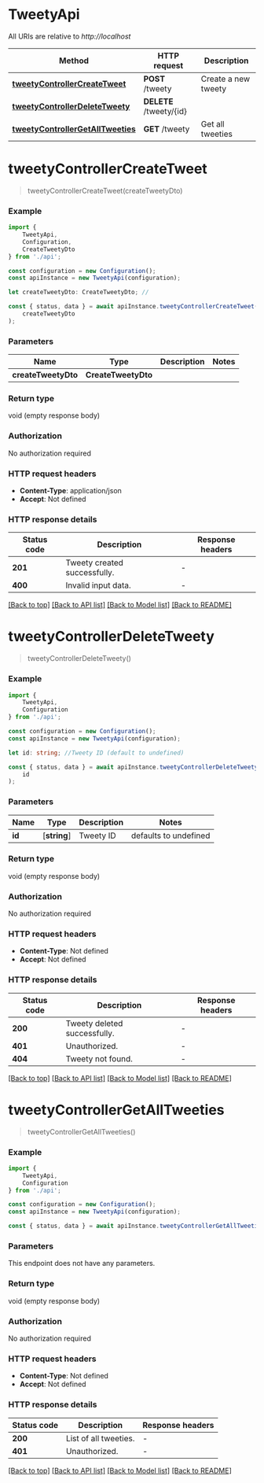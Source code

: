 # TweetyApi

All URIs are relative to *http://localhost*

|Method | HTTP request | Description|
|------------- | ------------- | -------------|
|[**tweetyControllerCreateTweet**](#tweetycontrollercreatetweet) | **POST** /tweety | Create a new tweety|
|[**tweetyControllerDeleteTweety**](#tweetycontrollerdeletetweety) | **DELETE** /tweety/{id} | |
|[**tweetyControllerGetAllTweeties**](#tweetycontrollergetalltweeties) | **GET** /tweety | Get all tweeties|

# **tweetyControllerCreateTweet**
> tweetyControllerCreateTweet(createTweetyDto)


### Example

```typescript
import {
    TweetyApi,
    Configuration,
    CreateTweetyDto
} from './api';

const configuration = new Configuration();
const apiInstance = new TweetyApi(configuration);

let createTweetyDto: CreateTweetyDto; //

const { status, data } = await apiInstance.tweetyControllerCreateTweet(
    createTweetyDto
);
```

### Parameters

|Name | Type | Description  | Notes|
|------------- | ------------- | ------------- | -------------|
| **createTweetyDto** | **CreateTweetyDto**|  | |


### Return type

void (empty response body)

### Authorization

No authorization required

### HTTP request headers

 - **Content-Type**: application/json
 - **Accept**: Not defined


### HTTP response details
| Status code | Description | Response headers |
|-------------|-------------|------------------|
|**201** | Tweety created successfully. |  -  |
|**400** | Invalid input data. |  -  |

[[Back to top]](#) [[Back to API list]](../README.md#documentation-for-api-endpoints) [[Back to Model list]](../README.md#documentation-for-models) [[Back to README]](../README.md)

# **tweetyControllerDeleteTweety**
> tweetyControllerDeleteTweety()


### Example

```typescript
import {
    TweetyApi,
    Configuration
} from './api';

const configuration = new Configuration();
const apiInstance = new TweetyApi(configuration);

let id: string; //Tweety ID (default to undefined)

const { status, data } = await apiInstance.tweetyControllerDeleteTweety(
    id
);
```

### Parameters

|Name | Type | Description  | Notes|
|------------- | ------------- | ------------- | -------------|
| **id** | [**string**] | Tweety ID | defaults to undefined|


### Return type

void (empty response body)

### Authorization

No authorization required

### HTTP request headers

 - **Content-Type**: Not defined
 - **Accept**: Not defined


### HTTP response details
| Status code | Description | Response headers |
|-------------|-------------|------------------|
|**200** | Tweety deleted successfully. |  -  |
|**401** | Unauthorized. |  -  |
|**404** | Tweety not found. |  -  |

[[Back to top]](#) [[Back to API list]](../README.md#documentation-for-api-endpoints) [[Back to Model list]](../README.md#documentation-for-models) [[Back to README]](../README.md)

# **tweetyControllerGetAllTweeties**
> tweetyControllerGetAllTweeties()


### Example

```typescript
import {
    TweetyApi,
    Configuration
} from './api';

const configuration = new Configuration();
const apiInstance = new TweetyApi(configuration);

const { status, data } = await apiInstance.tweetyControllerGetAllTweeties();
```

### Parameters
This endpoint does not have any parameters.


### Return type

void (empty response body)

### Authorization

No authorization required

### HTTP request headers

 - **Content-Type**: Not defined
 - **Accept**: Not defined


### HTTP response details
| Status code | Description | Response headers |
|-------------|-------------|------------------|
|**200** | List of all tweeties. |  -  |
|**401** | Unauthorized. |  -  |

[[Back to top]](#) [[Back to API list]](../README.md#documentation-for-api-endpoints) [[Back to Model list]](../README.md#documentation-for-models) [[Back to README]](../README.md)

